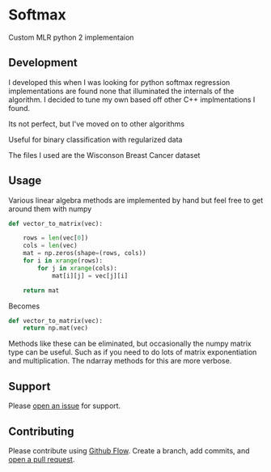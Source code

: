 # Softmax
Custom MLR python 2 implementaion

## Development

I developed this when I was looking for python softmax regression implementations are found none that illuminated the internals of the algorithm. I decided to tune my own based off other C++ implmentations I found.

Its not perfect, but I've moved on to other algorithms

Useful for binary classification with regularized data

The files I used are the Wisconson Breast Cancer dataset

## Usage

Various linear algebra methods are implemented by hand but feel free to get around them with numpy
```python
def vector_to_matrix(vec):

    rows = len(vec[0])
    cols = len(vec)
    mat = np.zeros(shape=(rows, cols))
    for i in xrange(rows):
        for j in xrange(cols):
            mat[i][j] = vec[j][i]

    return mat
```
Becomes 
```python
def vector_to_matrix(vec):
    return np.mat(vec)
```

Methods like these can be eliminated, but occasionally the numpy matrix type can be useful. 
Such as if you need to do lots of matrix exponentiation and multiplication. The ndarray methods for this are more verbose. 


## Support

Please [open an issue](https://github.com/neale/softmax/issues/new) for support.

## Contributing

Please contribute using [Github Flow](https://guides.github.com/introduction/flow/). Create a branch, add commits, and [open a pull request](https://github.com/neale/softmax/compare/).
